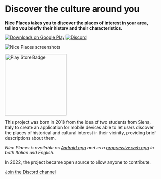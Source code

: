 # Discover the culture around you

**Nice Places takes you to discover the places of interest in your area, telling you briefly their history and their characteristics.**

[![Downloads on Google Play](https://img.shields.io/badge/downloads-1.187-success)](https://play.google.com/store/apps/details?id=com.niceplaces.niceplaces)
[![Discord](https://img.shields.io/discord/943606236698509372)](https://discord.gg/p9fC72mzDX)

![Nice Places screenshots](https://github.com/niceplaces/.github/blob/main/profile/devices-en.png)

<a href="https://play.google.com/store/apps/details?id=com.niceplaces.niceplaces">
  <img src="https://play.google.com/intl/en_us/badges/images/generic/en_badge_web_generic.png" alt="Play Store Badge" width="200"/>
</a>

This project was born in 2018 from the idea of two students from Siena, Italy to create an application for mobile devices able to let users discover the places of historical and cultural interest in their vicinity, providing brief descriptions about them.

*Nice Places is available as [Android app](https://play.google.com/store/apps/details?id=com.niceplaces.niceplaces) and as a [progressive web app](https://www.niceplaces.it/en/app/) in both Italian and English.*

In 2022, the project became open source to allow anyone to contribute.

[Join the Discord channel](https://discord.gg/p9fC72mzDX)
